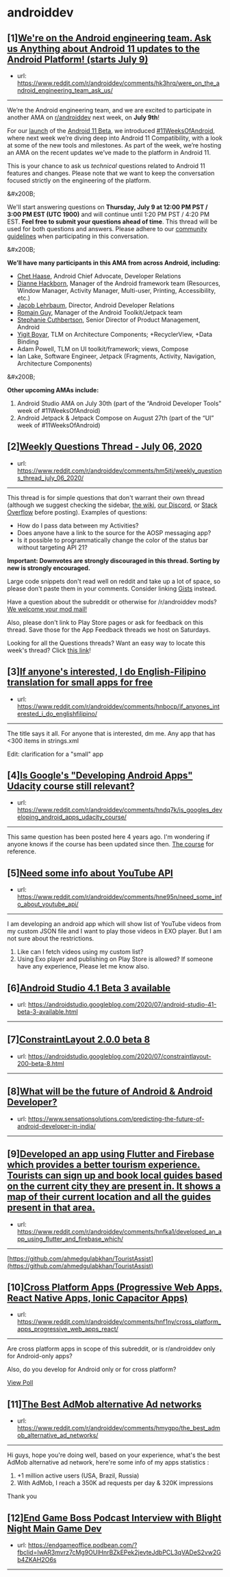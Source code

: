 # androiddev
## [1][We're on the Android engineering team. Ask us Anything about Android 11 updates to the Android Platform! (starts July 9)](https://www.reddit.com/r/androiddev/comments/hk3hrq/were_on_the_android_engineering_team_ask_us/)
- url: https://www.reddit.com/r/androiddev/comments/hk3hrq/were_on_the_android_engineering_team_ask_us/
---
We’re the Android engineering team, and we are excited to participate in another AMA on [r/androiddev](https://www.reddit.com/r/androiddev/) next week, on **July 9th**!

For our [launch](https://android-developers.googleblog.com/2020/06/unwrapping-android-11-beta-plus-more.html) of the [Android 11 Beta](http://d.android.com/android11), we introduced [\#11WeeksOfAndroid](https://developer.android.com/11weeksofandroid), where next week we’re diving deep into Android 11 Compatibility, with a look at some of the new tools and milestones. As part of the week, we’re hosting an AMA on the recent updates we’ve made to the platform in Android 11.

This is your chance to ask us *technical* questions related to Android 11 features and changes. Please note that we want to keep the conversation focused strictly on the engineering of the platform.

&amp;#x200B;

We'll start answering questions on **Thursday, July 9 at 12:00 PM PST / 3:00 PM EST (UTC 1900)** and will continue until 1:20 PM PST / 4:20 PM EST. **Feel free to submit your questions ahead of time**. This thread will be used for both questions and answers. Please adhere to our [community guidelines](https://developer.android.com/community-guidelines) when participating in this conversation.

&amp;#x200B;

**We’ll have many participants in this AMA from across Android, including:**

* [Chet Haase](https://www.reddit.com/u/chethaase), Android Chief Advocate, Developer Relations
* [Dianne Hackborn](https://www.reddit.com/user/hackbod), Manager of the Android framework team (Resources, Window Manager, Activity Manager, Multi-user, Printing, Accessibility, etc.)
* [Jacob Lehrbaum](https://www.reddit.com/user/jlehrbaum), Director, Android Developer Relations
* [Romain Guy](https://www.reddit.com/user/romainguy/), Manager of the Android Toolkit/Jetpack team
* [Stephanie Cuthbertson](https://www.reddit.com/user/steph---), Senior Director of Product Management, Android
* [Yigit Boyar](https://www.reddit.com/user/yboyar), TLM on Architecture Components; +RecyclerView, +Data Binding
* Adam Powell, TLM on UI toolkit/framework; views, Compose
* Ian Lake, Software Engineer, Jetpack (Fragments, Activity, Navigation, Architecture Components)

&amp;#x200B;

**Other upcoming AMAs include:**

1. Android Studio AMA on July 30th (part of the “Android Developer Tools” week of #11WeeksOfAndroid)
2. Android Jetpack &amp; Jetpack Compose on August 27th (part of the “UI” week of #11WeeksOfAndroid)
## [2][Weekly Questions Thread - July 06, 2020](https://www.reddit.com/r/androiddev/comments/hm5itj/weekly_questions_thread_july_06_2020/)
- url: https://www.reddit.com/r/androiddev/comments/hm5itj/weekly_questions_thread_july_06_2020/
---
This thread is for simple questions that don't warrant their own thread (although we suggest checking the sidebar, [the wiki](http://www.reddit.com/r/androiddev/wiki/), [our Discord](https://discord.gg/D2cNrqX), or [Stack Overflow](http://stackoverflow.com) before posting). Examples of questions:

* How do I pass data between my Activities?
* Does anyone have a link to the source for the AOSP messaging app?
* Is it possible to programmatically change the color of the status bar without targeting API 21?

**Important: Downvotes are strongly discouraged in this thread. Sorting by new is strongly encouraged.**

Large code snippets don't read well on reddit and take up a lot of space, so please don't paste them in your comments. Consider linking [Gists](https://gist.github.com) instead.

Have a question about the subreddit or otherwise for /r/androiddev mods? [We welcome your mod mail!](http://www.reddit.com/message/compose?to=%2Fr%2Fandroiddev)

Also, please don't link to Play Store pages or ask for feedback on this thread. Save those for the App Feedback threads we host on Saturdays.

Looking for all the Questions threads? Want an easy way to locate this week's thread? Click [this link](https://www.reddit.com/r/androiddev/search?q=title%3A%22questions+thread%22+author%3A%22AutoModerator%22&amp;restrict_sr=on&amp;sort=new&amp;t=all)!
## [3][If anyone's interested, I do English-Filipino translation for small apps for free](https://www.reddit.com/r/androiddev/comments/hnbocp/if_anyones_interested_i_do_englishfilipino/)
- url: https://www.reddit.com/r/androiddev/comments/hnbocp/if_anyones_interested_i_do_englishfilipino/
---
The title says it all. For anyone that is interested, dm me. 
Any app that has &lt;300 items in strings.xml

Edit: clarification for a "small" app
## [4][Is Google's "Developing Android Apps" Udacity course still relevant?](https://www.reddit.com/r/androiddev/comments/hndq7k/is_googles_developing_android_apps_udacity_course/)
- url: https://www.reddit.com/r/androiddev/comments/hndq7k/is_googles_developing_android_apps_udacity_course/
---
This same question has been posted here 4 years ago. I'm wondering if anyone knows if the course has been updated since then. [The course](https://www.udacity.com/course/new-android-fundamentals--ud851) for reference.
## [5][Need some info about YouTube API](https://www.reddit.com/r/androiddev/comments/hne95n/need_some_info_about_youtube_api/)
- url: https://www.reddit.com/r/androiddev/comments/hne95n/need_some_info_about_youtube_api/
---
I am developing an android app which will show list of YouTube videos from my custom JSON file and I want to play those videos in EXO player. But I am not sure about the restrictions.
1. Like can I fetch videos using my custom list?
2. Using Exo player and publishing on Play Store is allowed?
If someone have any experience, Please let me know also.
## [6][Android Studio 4.1 Beta 3 available](https://www.reddit.com/r/androiddev/comments/hmzn7i/android_studio_41_beta_3_available/)
- url: https://androidstudio.googleblog.com/2020/07/android-studio-41-beta-3-available.html
---

## [7][ConstraintLayout 2.0.0 beta 8](https://www.reddit.com/r/androiddev/comments/hn5a22/constraintlayout_200_beta_8/)
- url: https://androidstudio.googleblog.com/2020/07/constraintlayout-200-beta-8.html
---

## [8][What will be the future of Android &amp; Android Developer?](https://www.reddit.com/r/androiddev/comments/hngs8n/what_will_be_the_future_of_android_android/)
- url: https://www.sensationsolutions.com/predicting-the-future-of-android-developer-in-india/
---

## [9][Developed an app using Flutter and Firebase which provides a better tourism experience. Tourists can sign up and book local guides based on the current city they are present in. It shows a map of their current location and all the guides present in that area.](https://www.reddit.com/r/androiddev/comments/hnfka1/developed_an_app_using_flutter_and_firebase_which/)
- url: https://www.reddit.com/r/androiddev/comments/hnfka1/developed_an_app_using_flutter_and_firebase_which/
---
 [https://github.com/ahmedgulabkhan/TouristAssist](https://github.com/ahmedgulabkhan/TouristAssist)
## [10][Cross Platform Apps (Progressive Web Apps, React Native Apps, Ionic Capacitor Apps)](https://www.reddit.com/r/androiddev/comments/hnf1ny/cross_platform_apps_progressive_web_apps_react/)
- url: https://www.reddit.com/r/androiddev/comments/hnf1ny/cross_platform_apps_progressive_web_apps_react/
---
Are cross platform apps in scope of this subreddit, or is r/androiddev only for Android-only apps? 

Also, do you develop for Android only or for cross platform?

[View Poll](https://www.reddit.com/poll/hnf1ny)
## [11][The Best AdMob alternative Ad networks](https://www.reddit.com/r/androiddev/comments/hmygpo/the_best_admob_alternative_ad_networks/)
- url: https://www.reddit.com/r/androiddev/comments/hmygpo/the_best_admob_alternative_ad_networks/
---
Hi guys, hope you're doing well, based on your experience, what's the best AdMob  alternative ad network, here're some info of my apps statistics :   


1)  +1 million active users (USA, Brazil, Russia)  
2)  With AdMob, I reach a 350K ad requests per day &amp; 320K impressions  

Thank you
## [12][End Game Boss Podcast Interview with Blight Night Main Game Dev](https://www.reddit.com/r/androiddev/comments/hmwqk3/end_game_boss_podcast_interview_with_blight_night/)
- url: https://endgameoffice.podbean.com/?fbclid=IwAR3mvrz7cMg9OUlHnrBZkEPek2jevteJdbPCL3qVADeS2vw2Gb4ZKAH2O6s
---

